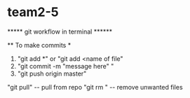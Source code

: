 # team2-5

***** git workflow in terminal ******

** To make commits *
1. "git add *" or "git add <name of file"
2. "git commit -m "message here" "
3. "git push origin master"

"git pull" -- pull from repo
"git rm <name of file>" -- remove unwanted files
